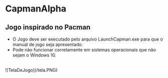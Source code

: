 # CapmanAlpha 
## Jogo inspirado no Pacman  

* O Jogo deve ser executado pelo arquivo LaunchCapman.exe para que o manual de jogo seja apresentado.
* Pode não funcionar corretamente em sistemas operacionais que não sejam o Windows 10.
</br>
![TelaDeJogo](/tela.PNG)

